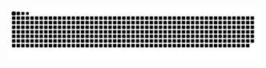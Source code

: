 <div>
  
  <!--
  <h3>Hi there 👋 </h3>
  
  <a href="https://git.io/typing-svg"><img src="https://notauserx-readme-typing-svg-mn.herokuapp.com?duration=3000&color=0ad465&lines=Polyglot+programmer.;Building+things+for+the+web.;%E2%99%A5+Open+source." alt="" /></a>
  
  <br />
  
  
  <p>💻 GitHub Stats</p>
    <br />
  <a href="#">
    <img src="https://github-readme-stats-notauserx.vercel.app/api?username=notauserx&count_private=true&theme=blue-green&show_icons=true&hide_border=true" />
  </a>
   
   <details> 
   <summary>Top Languages</summary>
    <br />
    <a href="#">
      <img align="center" src="https://github-readme-stats-notauserx.vercel.app/api/top-langs/?username=notauserx&layout=compact&theme=blue-green&hide_title=true&langs_count=8&hide_border=true&card_width=445&hide=jupyter%20notebook" />
    </a>    
  </details>
  <br />
  -->
  <img alt="github contribution snake animation" src="https://github.com/notauserx/notauserx/blob/master/assets/github-contribution-grid-snake.svg">

<!--
**notauserx/notauserx** is a ✨ _special_ ✨ repository because its `README.md` (this file) appears on your GitHub profile.

Here are some ideas to get you started:

- 🔭 I’m currently working on ...
- 🌱 I’m currently learning ...
- 👯 I’m looking to collaborate on ...
- 🤔 I’m looking for help with ...
- 💬 Ask me about ...
- 📫 How to reach me: ...
- 😄 Pronouns: ...
- ⚡ Fun fact: ...

![notauserx's GitHub stats](https://github-readme-stats-notauserx.vercel.app/api?username=notauserx&count_private=true&theme=dark&show_icons=true&hide_border=true)
  </br>
  </br>
  [![Top Langs](https://github-readme-stats-notauserx.vercel.app/api/top-langs/?username=notauserx&layout=compact&theme=dark&hide_title=true&langs_count=8&hide_border=true&card_width=600)](https://github.com/notauserx)
  <img src="http://github-readme-stats-ml2l6g7pr-notauserx.vercel.app/api/top-langs/?username=notauserx&layout=compact&theme=dark&hide_title=true&langs_count=8&hide_border=true&card_width=400&hide=jupyter%20notebook" />
   
-->
